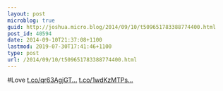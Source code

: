 ```yaml
---
layout: post
microblog: true
guid: http://joshua.micro.blog/2014/09/10/t509651783388774400.html
post_id: 40594
date: 2014-09-10T21:37:08+1100
lastmod: 2019-07-30T17:41:46+1100
type: post
url: /2014/09/10/t509651783388774400.html
---
```

#Love [t.co/qr63AgjGT...](http://t.co/qr63AgjGTw) [t.co/1wdKzMTPs...](http://t.co/1wdKzMTPsA)
